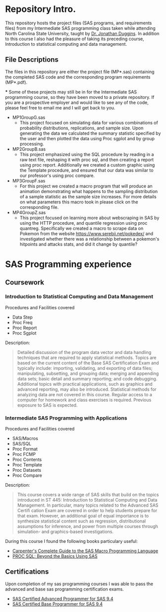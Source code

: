 # Repository Intro.

This repository hosts the project files (SAS programs, and requirements files) from my Intermediate SAS programming class taken while attending North Carolina State University, taught by [Dr. Jonathan Duggins](https://jonathanduggins.com/). In addition to this course I also had the pleasure of taking its preceding course, Introduction to statistical computing and data management.

## File Descriptions
The files in this repository are either the project file (MP*.sas) containing the completed SAS code and the corresponding program requirements (MP*.pdf).

**\*** Some of these projects may still be in for the Intermediate SAS programming course, so they have been moved to a private repository. If you are a prospective employer and would like to see any of the code, please feel free to email me and I will get back to you.

+ MP1GroupG.sas
  - This project focused on simulating data for various combinations of probability distributions, replications, and sample size. Upon generating the data we calculated the summary statistic specified by the user and then plotted the data using Proc sgplot and by group processing.
+ MP2GroupB.sas
  - This project emphasized using the SQL procedure by reading in  a raw text file, reshaping it with proc sql, and then creating a report using proc report. Additionally we created a custom graphic using the Template procedure, and ensured that our data was similar to our professor's using proc compare.
+ MP3GroupF.sas
  - For this project we created a macro program that will produce an animation demonstrating what happens to the sampling distribution of a sample statistic as the sample size increases. For more details on what parameters this macro took in please click on the corresponding file.
+ MP4GroupZ.sas
  - This project focused on learning more about webscraping in SAS by using the HTTP procedure, and quantile regression using proc quantreg. Specifically we created a macro to scrape data on Pokemon from the website https://www.serebii.net/pokedex/ and investigated whether there was a relationship between a pokemon's hitpoints and attacks stats, and did it change by quantile?


# SAS Programming experience

## Coursework

### Introduction to Statistical Computing and Data Management
Procedures and Facilities covered
  + Data Step
  + Proc Freq
  + Proc Report
  + Proc Sgplot

Description:
  >Detailed discussion of the program data vector and data handling techniques that are required to apply statistical methods. Topics are based on the current content of the Base SAS Certification Exam and typically include: importing, validating, and exporting of data files; manipulating, subsetting, and grouping data; merging and appending data sets; basic detail and summary reporting; and code debugging. Additional topics with practical applications, such as graphics and advanced reporting, may also be introduced. Statistical methods for analyzing data are not covered in this course. Regular access to a computer for homework and class exercises is required. Previous exposure to SAS is expected.

### Intermediate SAS Programming with Applications
Procedures and Facilities covered
  + SAS/Macros
  + SAS/SQL
  + Proc Format
  + Proc FCMP
  + Proc Contents
  + Proc Template
  + Proc Datasets
  + Proc Compare

Description:
  > This course covers a wide range of SAS skills that build on the topics introduced in ST 445: Introduction to Statistical Computing and Data Management. In particular, many topics related to the Advanced SAS Certifi cation Exam are covered in order to help students prepare for that exam. However, an additional goal of equal importance is to synthesize statistical content such as regression, distributional assumptions for inference, and power from multiple courses through simulation- and graphics-based investigations.

During this course I found the following books particulary useful:
  + [Carpenter's Complete Guide to the SAS Macro Programming Language](https://www.sas.com/store/books/categories/usage-and-reference/carpenter-s-complete-guide-to-the-sas-macro-language-third-edition/prodBK_67815_en.html)
  + [PROC SQL: Beyond the Basics Using SAS](https://www.sas.com/store/books/categories/usage-and-reference/proc-sql-beyond-the-basics-using-sas-third-edition/prodBK_71650_en.html)

## Certifications
Upon completion of my sas programming courses I was able to pass the advanced and base sas programming certification exams.

+ [SAS Certified Advanced Programmer for SAS 9.4](https://www.youracclaim.com/badges/047e8f37-ed81-4b2a-8be0-6968d4d42d4c/linked_in_profile)
+ [SAS Certified Base Programmer for SAS 9.4](https://www.youracclaim.com/badges/640bf703-0f2d-44c5-a3dd-5a67bbf8e923/linked_in_profile)

